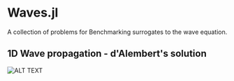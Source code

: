 # Waves.jl 

A collection of problems for Benchmarking surrogates to the wave equation.

## 1D Wave propagation - d'Alembert's solution 

![ALT TEXT](https://github.com/dynamic-queries/Waves.jl/blob/main/examples/1D.gif)
